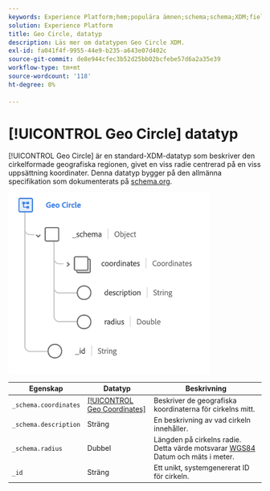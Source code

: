 ```yaml
---
keywords: Experience Platform;hem;populära ämnen;schema;schema;XDM;fields;schemas;Schemas;geo;circle;datatype;data type;data type;
solution: Experience Platform
title: Geo Circle, datatyp
description: Läs mer om datatypen Geo Circle XDM.
exl-id: fa041f4f-9955-44e9-b235-a643e07d402c
source-git-commit: de8e944cfec3b52d25bb02bcfebe57d6a2a35e39
workflow-type: tm+mt
source-wordcount: '118'
ht-degree: 0%

---
```


# [!UICONTROL Geo Circle] datatyp

[!UICONTROL Geo Circle] är en standard-XDM-datatyp som beskriver den cirkelformade geografiska regionen, givet en viss radie centrerad på en viss uppsättning koordinater. Denna datatyp bygger på den allmänna specifikation som dokumenterats på [schema.org](https://schema.org/GeoCircle).

<img src="../images/data-types/geo-circle.png" width="400" /><br />

| Egenskap | Datatyp | Beskrivning |
| --- | --- | --- |
| `_schema.coordinates` | [[!UICONTROL Geo Coordinates]](./geo-coordinates.md) | Beskriver de geografiska koordinaterna för cirkelns mitt. |
| `_schema.description` | Sträng | En beskrivning av vad cirkeln innehåller. |
| `_schema.radius` | Dubbel | Längden på cirkelns radie. Detta värde motsvarar [WGS84](https://gisgeography.com/wgs84-world-geodetic-system/) Datum och mäts i meter. |
| `_id` | Sträng | Ett unikt, systemgenererat ID för cirkeln. |
